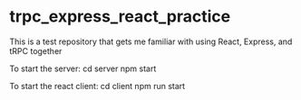 # trpc_express_react_practice
This is a test repository that gets me familiar with using React, Express, and tRPC together

To start the server: 
  cd server
  npm start
  
To start the react client:
  cd client
  npm run start
 
